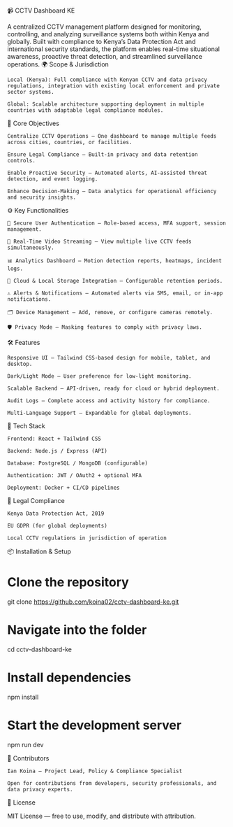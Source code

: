 📹 CCTV Dashboard KE

A centralized CCTV management platform designed for monitoring, controlling, and analyzing surveillance systems both within Kenya and globally. Built with compliance to Kenya’s Data Protection Act and international security standards, the platform enables real-time situational awareness, proactive threat detection, and streamlined surveillance operations.
🌍 Scope & Jurisdiction

    Local (Kenya): Full compliance with Kenyan CCTV and data privacy regulations, integration with existing local enforcement and private sector systems.

    Global: Scalable architecture supporting deployment in multiple countries with adaptable legal compliance modules.

🎯 Core Objectives

    Centralize CCTV Operations — One dashboard to manage multiple feeds across cities, countries, or facilities.

    Ensure Legal Compliance — Built-in privacy and data retention controls.

    Enable Proactive Security — Automated alerts, AI-assisted threat detection, and event logging.

    Enhance Decision-Making — Data analytics for operational efficiency and security insights.

⚙️ Key Functionalities

    🔐 Secure User Authentication — Role-based access, MFA support, session management.

    🎥 Real-Time Video Streaming — View multiple live CCTV feeds simultaneously.

    📊 Analytics Dashboard — Motion detection reports, heatmaps, incident logs.

    📁 Cloud & Local Storage Integration — Configurable retention periods.

    ⚠️ Alerts & Notifications — Automated alerts via SMS, email, or in-app notifications.

    🗂 Device Management — Add, remove, or configure cameras remotely.

    🛡 Privacy Mode — Masking features to comply with privacy laws.

🛠 Features

    Responsive UI — Tailwind CSS-based design for mobile, tablet, and desktop.

    Dark/Light Mode — User preference for low-light monitoring.

    Scalable Backend — API-driven, ready for cloud or hybrid deployment.

    Audit Logs — Complete access and activity history for compliance.

    Multi-Language Support — Expandable for global deployments.

🚀 Tech Stack

    Frontend: React + Tailwind CSS

    Backend: Node.js / Express (API)

    Database: PostgreSQL / MongoDB (configurable)

    Authentication: JWT / OAuth2 + optional MFA

    Deployment: Docker + CI/CD pipelines

📜 Legal Compliance

    Kenya Data Protection Act, 2019

    EU GDPR (for global deployments)

    Local CCTV regulations in jurisdiction of operation

📦 Installation & Setup

# Clone the repository
git clone https://github.com/koina02/cctv-dashboard-ke.git

# Navigate into the folder
cd cctv-dashboard-ke

# Install dependencies
npm install

# Start the development server
npm run dev

👥 Contributors

    Ian Koina — Project Lead, Policy & Compliance Specialist

    Open for contributions from developers, security professionals, and data privacy experts.

📄 License

MIT License — free to use, modify, and distribute with attribution.
